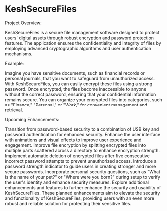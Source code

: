 # KeshSecureFiles

Project Overview:

KeshSecureFiles is a secure file management software designed to protect users' digital assets through robust encryption and password protection features. The application ensures the confidentiality and integrity of files by employing advanced cryptographic algorithms and user authentication mechanisms.

Example:

Imagine you have sensitive documents, such as financial records or personal journals, that you want to safeguard from unauthorized access. With KeshSecureFiles, you can easily encrypt these files using a strong password. Once encrypted, the files become inaccessible to anyone without the correct password, ensuring that your confidential information remains secure. You can organize your encrypted files into categories, such as "Finance," "Personal," or "Work," for convenient management and retrieval.


Upcoming Enhancements:

Transition from password-based security to a combination of USB key and password authentication for enhanced security.
Enhance the user interface with animations and visual effects to improve user experience and engagement.
Improve file encryption by splitting encrypted files into multiple parts scattered across a directory to enhance encryption strength.
Implement automatic deletion of encrypted files after five consecutive incorrect password attempts to prevent unauthorized access.
Introduce a password strength indicator to guide users in creating stronger and more secure passwords.
Incorporate personal security questions, such as "What is the name of your pet?" or "Where were you born?" during setup to verify the user's identity and enhance security measures.
Explore additional enhancements and features to further enhance the security and usability of KeshSecureFiles.
These planned enhancements aim to elevate the security and functionality of KeshSecureFiles, providing users with an even more robust and reliable solution for protecting their sensitive files.
